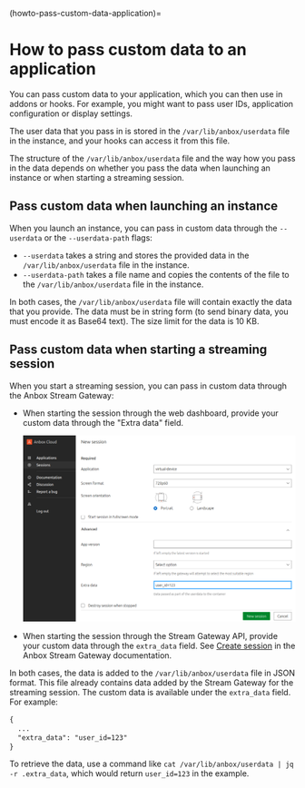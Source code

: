 (howto-pass-custom-data-application)=
# How to pass custom data to an application

You can pass custom data to your application, which you can then use in addons or hooks. For example, you might want to pass user IDs, application configuration or display settings.

The user data that you pass in is stored in the `/var/lib/anbox/userdata` file in the instance, and your hooks can access it from this file.

The structure of the `/var/lib/anbox/userdata` file and the way how you pass in the data depends on whether you pass the data when launching an instance or when starting a streaming session.

## Pass custom data when launching an instance

When you launch an instance, you can pass in custom data through the `--userdata` or the `--userdata-path` flags:

* `--userdata` takes a string and stores the provided data in the `/var/lib/anbox/userdata` file in the instance.
* `--userdata-path` takes a file name and copies the contents of the file to the `/var/lib/anbox/userdata` file in the instance.

In both cases, the `/var/lib/anbox/userdata` file will contain exactly the data that you provide. The data must be in string form (to send binary data, you must encode it as Base64 text). The size limit for the data is 10 KB.

## Pass custom data when starting a streaming session

When you start a streaming session, you can pass in custom data through the Anbox Stream Gateway:

* When starting the session through the web dashboard, provide your custom data through the "Extra data" field.

  ![Specify extra data in the web dashboard](/images/manage_applications_extra-data.png)

* When starting the session through the Stream Gateway API, provide your custom data through the `extra_data` field. See [Create session](https://canonical.github.io/anbox-cloud.github.com/latest/anbox-stream-gateway/#/session/handle-new-session) in the Anbox Stream Gateway documentation.

In both cases, the data is added to the `/var/lib/anbox/userdata` file in JSON format. This file already contains data added by the Stream Gateway for the streaming session. The custom data is available under the `extra_data` field. For example:

```
{
  ...
  "extra_data": "user_id=123"
}
```

To retrieve the data, use a command like `cat /var/lib/anbox/userdata | jq -r .extra_data`, which would return `user_id=123` in the example.
